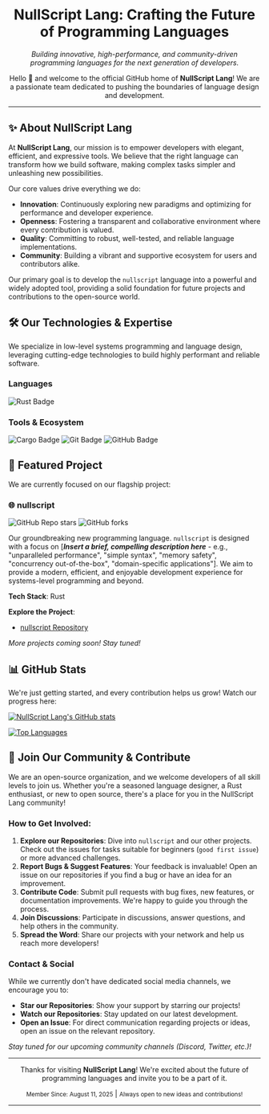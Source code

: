 <div align="center">
  <h1>NullScript Lang: Crafting the Future of Programming Languages</h1>
  <p>
    <em>Building innovative, high-performance, and community-driven programming languages for the next generation of developers.</em>
  </p>
  <p>
    Hello 👋 and welcome to the official GitHub home of <strong>NullScript Lang</strong>! We are a passionate team dedicated to pushing the boundaries of language design and development.
  </p>
</div>

---

## ✨ About NullScript Lang

At **NullScript Lang**, our mission is to empower developers with elegant, efficient, and expressive tools. We believe that the right language can transform how we build software, making complex tasks simpler and unleashing new possibilities.

Our core values drive everything we do:
*   **Innovation**: Continuously exploring new paradigms and optimizing for performance and developer experience.
*   **Openness**: Fostering a transparent and collaborative environment where every contribution is valued.
*   **Quality**: Committing to robust, well-tested, and reliable language implementations.
*   **Community**: Building a vibrant and supportive ecosystem for users and contributors alike.

Our primary goal is to develop the `nullscript` language into a powerful and widely adopted tool, providing a solid foundation for future projects and contributions to the open-source world.

## 🛠️ Our Technologies & Expertise

We specialize in low-level systems programming and language design, leveraging cutting-edge technologies to build highly performant and reliable software.

### Languages
<p>
  <img src="https://img.shields.io/badge/Rust-black?style=for-the-badge&logo=rust&logoColor=white" alt="Rust Badge">
</p>

### Tools & Ecosystem
<p>
  <img src="https://img.shields.io/badge/Cargo-black?style=for-the-badge&logo=rust&logoColor=white" alt="Cargo Badge">
  <img src="https://img.shields.io/badge/Git-F05032?style=for-the-badge&logo=git&logoColor=white" alt="Git Badge">
  <img src="https://img.shields.io/badge/GitHub-181717?style=for-the-badge&logo=github&logoColor=white" alt="GitHub Badge">
</p>

## 🚀 Featured Project

We are currently focused on our flagship project:

### 🌐 nullscript

![GitHub Repo stars](https://img.shields.io/github/stars/nullscript-lang/nullscript?style=social)
![GitHub forks](https://img.shields.io/github/forks/nullscript-lang/nullscript?style=social)

Our groundbreaking new programming language. `nullscript` is designed with a focus on [**_Insert a brief, compelling description here_** - e.g., "unparalleled performance", "simple syntax", "memory safety", "concurrency out-of-the-box", "domain-specific applications"]. We aim to provide a modern, efficient, and enjoyable development experience for systems-level programming and beyond.

**Tech Stack**: Rust

**Explore the Project**:
*   [nullscript Repository](https://github.com/nullscript-lang/nullscript)

*More projects coming soon! Stay tuned!*

## 📊 GitHub Stats

We're just getting started, and every contribution helps us grow! Watch our progress here:

[![NullScript Lang's GitHub stats](https://github-readme-stats.vercel.app/api?username=nullscript-lang&show_icons=true&theme=nord&hide_border=true&count_private=true)](https://github.com/nullscript-lang)

[![Top Languages](https://github-readme-stats.vercel.app/api/top-langs/?username=nullscript-lang&layout=compact&theme=nord&hide_border=true)](https://github.com/nullscript-lang)

## 🤝 Join Our Community & Contribute

We are an open-source organization, and we welcome developers of all skill levels to join us. Whether you're a seasoned language designer, a Rust enthusiast, or new to open source, there's a place for you in the NullScript Lang community!

### How to Get Involved:

1.  **Explore our Repositories**: Dive into `nullscript` and our other projects. Check out the issues for tasks suitable for beginners (`good first issue`) or more advanced challenges.
2.  **Report Bugs & Suggest Features**: Your feedback is invaluable! Open an issue on our repositories if you find a bug or have an idea for an improvement.
3.  **Contribute Code**: Submit pull requests with bug fixes, new features, or documentation improvements. We're happy to guide you through the process.
4.  **Join Discussions**: Participate in discussions, answer questions, and help others in the community.
5.  **Spread the Word**: Share our projects with your network and help us reach more developers!

### Contact & Social

While we currently don't have dedicated social media channels, we encourage you to:

*   **Star our Repositories**: Show your support by starring our projects!
*   **Watch our Repositories**: Stay updated on our latest development.
*   **Open an Issue**: For direct communication regarding projects or ideas, open an issue on the relevant repository.

*Stay tuned for our upcoming community channels (Discord, Twitter, etc.)!*

---

<div align="center">
  <p>
    Thanks for visiting <strong>NullScript Lang</strong>! We're excited about the future of programming languages and invite you to be a part of it.
  </p>
  <p>
    <small>Member Since: August 11, 2025</small> | <small>Always open to new ideas and contributions!</small>
  </p>
</div>

---
<!-- Note to maintainers: Please replace `assets/logo_light.svg` and `assets/logo_dark.svg` with your actual organization logo paths. -->

